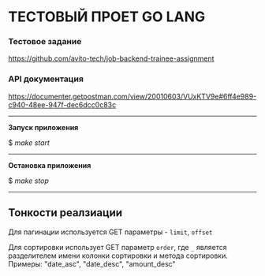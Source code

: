 # ТЕСТОВЫЙ ПРОЕТ GO LANG

### Тестовое задание
https://github.com/avito-tech/job-backend-trainee-assignment

### API документация
https://documenter.getpostman.com/view/20010603/VUxKTV9e#6ff4e989-c940-48ee-947f-dec6dcc0c83c <hr />

**Запуск приложения**<p>
$ *make start* <hr />
**Остановка приложения** <p>
$ *make stop*
<hr />


## Тонкости реалзиации 

Для пагинации используется GET параметры - `limit`, `offset`

Для сортировки использует GET параметр `order`, где `_` является разделителем имени колонки сортировки и
метода сортировки. Примеры: "date_asc", "date_desc", "amount_desc"


